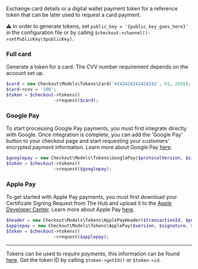 Exchange card details or a digital wallet payment token for a reference token that can be later used to request a card payment.

⚠️ In order to generate tokens, set `public_key = '{public_key_goes_here}'` in the configuration file or by calling `$checkout->channel()->setPublicKey($publicKey)`.

### Full card
Generate a token for a card. The CVV number requirement depends on the account set up.

```php
$card = new Checkout\Models\Tokens\Card('4242424242424242', 01, 2020);
$card->cvv = '100';
$token = $checkout->tokens()
                  ->request($card);
```


### Google Pay
To start processing Google Pay payments, you must first integrate directly with Google. Once integration is complete, you can add the 'Google Pay' button to your checkout page and start requesting your customers' encrypted payment information. Learn more about Google Pay [here](https://docs.checkout.com/docs/google-pay).

```php
$googlepay = new Checkout\Models\Tokens\GooglePay($protocolVersion, $signature, $signedMessage);
$token = $checkout->tokens()
                  ->request($googlepay);
```


### Apple Pay
To get started with Apple Pay payments, you must first download your Certificate Signing Request from The Hub and upload it to the [Apple Developer Center](https://developer.apple.com/account/). Learn more about Apple Pay [here](https://docs.checkout.com/docs/apple-pay).

```php
$header = new Checkout\Models\Tokens\ApplePayHeader($transactionId, $publicKeyHash, $ephemeralPublicKey);
$applepay = new Checkout\Models\Tokens\ApplePay($version, $signature, $data, $header);
$token = $checkout->tokens()
                  ->request($applepay);
```


***

Tokens can be used to _require payments_, this information can be found [here](https://github.com/CKOTech/checkout-sdk-php/wiki/2.-Payments). Get the token ID by calling `$token->getId()` or `$token->id`.
